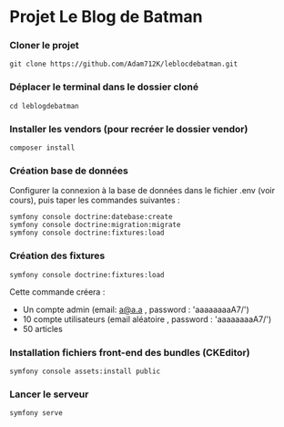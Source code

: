 # Projet Le Blog de Batman

### Cloner le projet

```
git clone https://github.com/Adam712K/leblocdebatman.git
```

### Déplacer le terminal dans le dossier cloné
```
cd leblogdebatman
```

### Installer les vendors (pour recréer le dossier vendor)
```
composer install
```

### Création base de données
Configurer la connexion à la base de données dans le fichier .env (voir cours), puis taper les commandes suivantes :
```
symfony console doctrine:datebase:create
symfony console doctrine:migration:migrate
symfony console doctrine:fixtures:load
```
### Création des fixtures 
```
symfony console doctrine:fixtures:load
```

Cette commande créera : 
* Un compte admin (email: a@a.a , password : 'aaaaaaaaA7/')
* 10 compte utilisateurs (email aléatoire , password : 'aaaaaaaaA7/')
* 50 articles

### Installation fichiers front-end des bundles (CKEditor)
```
symfony console assets:install public
```

### Lancer le serveur
```
symfony serve
```